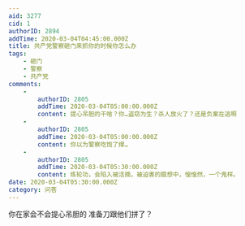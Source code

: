 ```yaml
---
aid: 3277
cid: 1
authorID: 2894
addTime: 2020-03-04T04:45:00.000Z
title: 共产党警察砸门来抓你的时候你怎么办
tags:
    - 砸门
    - 警察
    - 共产党
comments:
    -
        authorID: 2805
        addTime: 2020-03-04T05:00:00.000Z
        content: 提心吊胆的干啥？你…盗窃为生？杀人放火了？还是负案在逃啊
    -
        authorID: 2805
        addTime: 2020-03-04T05:00:00.000Z
        content: 你以为警察吃饱了撑…
    -
        authorID: 2805
        addTime: 2020-03-04T05:30:00.000Z
        content: 练轮功，会陷入被活摘，被迫害的臆想中，惶惶然，一个鬼样。
date: 2020-03-04T05:30:00.000Z
category: 问答
---
```


你在家会不会提心吊胆的 准备刀跟他们拼了？

